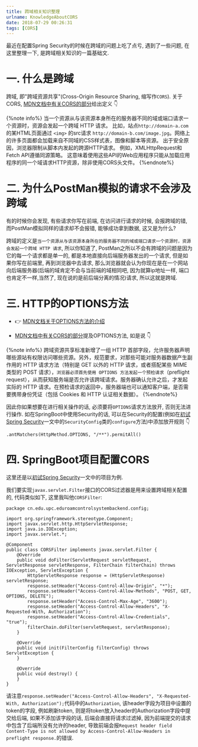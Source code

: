 ```yaml
---
title: 跨域相关知识整理
urlname: KnowledgeAboutCORS
date: 2018-07-29 00:26:31
tags: [CORS]
---
```


最近在配置Spring Security的时候在跨域的问题上吃了点亏, 遇到了一些问题, 在这里整理一下, 是跨域相关知识的一篇基础文.

<!-- more -->

# 一. 什么是跨域
跨域, 即"跨域资源共享"(Cross-Origin Resource Sharing, 缩写作`CORS`). 
关于CORS, [MDN文档中有关CORS的部分](https://developer.mozilla.org/zh-CN/docs/Web/HTTP/Access_control_CORS)给出定义 👇

{%note info%}
当一个资源从与该资源本身所在的服务器不同的域或端口请求一个资源时，资源会发起一个跨域 HTTP 请求。
比如，站点`http://domain-a.com`的某HTML页面通过 `<img>` 的src请求 `http://domain-b.com/image.jpg`。网络上的许多页面都会加载来自不同域的CSS样式表，图像和脚本等资源。
出于安全原因，浏览器限制从脚本内发起的跨源HTTP请求。 例如，XMLHttpRequest和Fetch API遵循同源策略。 这意味着使用这些API的Web应用程序只能从加载应用程序的同一个域请求HTTP资源，除非使用CORS头文件。
{%endnote%}

# 二. 为什么PostMan模拟的请求不会涉及跨域
有的时候你会发现, 有些请求你写在前端, 在访问进行请求的时候, 会报跨域的错, 而PostMan模拟同样的请求却不会报错, 能够成功拿到数据, 这又是为什么?

跨域的定义是`当一个资源从与该资源本身所在的服务器不同的域或端口请求一个资源时，资源会发起一个跨域 HTTP 请求`, 所以你知道了, PostMan之所以不会有跨域的问题是因为它的每一个请求都是单一的, 都是本地直接向后端服务器发出的一个请求, 但是如果你写在前端里, 再到浏览器中去请求, 那么浏览器就会认为你现在是在一个网站向后端服务器(后端的域肯定不会与当前端的域相同吧, 因为就算ip地址一样, 端口也肯定不一样,当然了, 现在说的是前后端分离的情况)请求, 所以这就是跨域.


# 三. HTTP的OPTIONS方法
* 👉 [MDN文档关于OPTIONS方法的介绍](https://developer.mozilla.org/zh-CN/docs/Web/HTTP/Methods/OPTIONS)

* [MDN文档中有关CORS的部分](https://developer.mozilla.org/zh-CN/docs/Web/HTTP/Access_control_CORS)提及OPTIONS方法, 如是说 👇

{%note info%}
跨域资源共享标准新增了一组 HTTP 首部字段，允许服务器声明哪些源站有权限访问哪些资源。另外，规范要求，对那些可能对服务器数据产生副作用的 HTTP 请求方法（特别是 GET 以外的 HTTP 请求，或者搭配某些 MIME 类型的 POST 请求），`浏览器必须首先使用 OPTIONS 方法发起一个预检请求`（preflight request），从而获知服务端是否允许该跨域请求。服务器确认允许之后，才发起实际的 HTTP 请求。在预检请求的返回中，服务器端也可以通知客户端，是否需要携带身份凭证（包括 Cookies 和 HTTP 认证相关数据）。
{%endnote%}

因此你如果想要在进行相关操作的话, 必须要将`OPTIONS`请求方法放开, 否则无法进行操作.  如在SpringBoot中使用Security的话, 可以在Security的配置(例如在[初试Spring Security](https://blog.safeandsound.cn/post/Introduction2SpringSecurity.html)一文中的`SecurityConfig`类的`configure`方法)中添加放开规则 👇

```
.antMatchers(HttpMethod.OPTIONS, "/**").permitAll()
```

# 四. SpringBoot项目配置CORS
这里还是以[初试Spring Security](https://blog.safeandsound.cn/post/Introduction2SpringSecurity.html)一文中的项目为例.

我们要实现`javax.servlet.Filter`接口的CORS过滤器是用来设置跨域相关配置的, 代码类似如下, 这里我叫他`CORSFilter`:

```
package cn.edu.upc.eduroamcontrolsystembackend.config;

import org.springframework.stereotype.Component;
import javax.servlet.http.HttpServletResponse;
import java.io.IOException;
import javax.servlet.*;

@Component
public class CORSFilter implements javax.servlet.Filter {
    @Override
    public void doFilter(ServletRequest servletRequest, ServletResponse servletResponse, FilterChain filterChain) throws IOException, ServletException {
        HttpServletResponse response = (HttpServletResponse) servletResponse;
        response.setHeader("Access-Control-Allow-Origin", "*");
        response.setHeader("Access-Control-Allow-Methods", "POST, GET, OPTIONS, DELETE");
        response.setHeader("Access-Control-Max-Age", "3600");
        response.setHeader("Access-Control-Allow-Headers", "X-Requested-With, Authorization");
        response.setHeader("Access-Control-Allow-Credentials", "true");
        filterChain.doFilter(servletRequest, servletResponse);
    }

    @Override
    public void init(FilterConfig filterConfig) throws ServletException {
    }

    @Override
    public void destroy() {
    }
}
```

请注意`response.setHeader("Access-Control-Allow-Headers", "X-Requested-With, Authorization");`代码中的`Authorization`, 该header字段为项目中设置的token的字段, 例如刷新token, 则是将token放入header的Authorization字段中提交给后端, 如果不添加该字段的话, 后端会直接将请求过滤掉, 因为前端提交的请求中包含了后端所没有允许的header, 导致前端会报`Request header field Content-Type is not allowed by Access-Control-Allow-Headers in preflight response.`的错误.